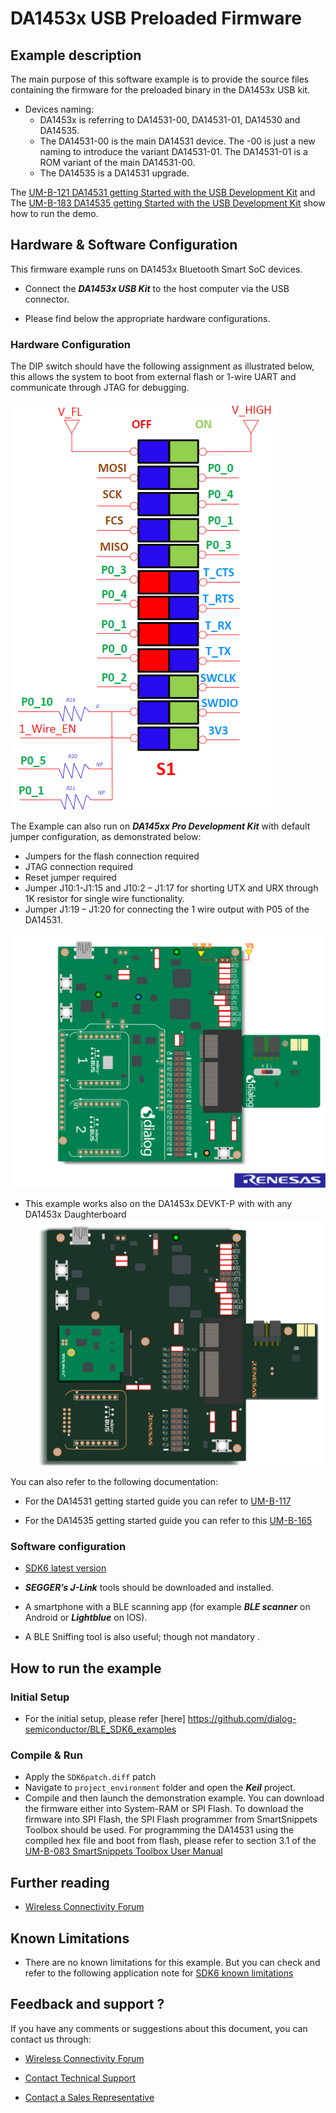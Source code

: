 # DA1453x USB Preloaded Firmware

## Example description

The main purpose of this software example is to provide the source files containing the firmware for the preloaded binary in the DA1453x USB kit.
- Devices naming:
    - DA1453x is referring to DA14531-00, DA14531-01, DA14530 and DA14535.
    - The DA14531-00 is the main DA14531 device. The -00 is just a new naming to introduce the variant DA14531-01. The DA14531-01 is a ROM variant of the main DA14531-00.
    - The DA14535 is a DA14531 upgrade.

The [UM-B-121 DA14531 getting Started with the USB Development Kit](https://lpccs-docs.renesas.com/UM-B-121-USB-Getting-Started-Guide/index.html) and The [UM-B-183 DA14535 getting Started with the USB Development Kit](https://lpccs-docs.renesas.com/UM-B-183-DA14535-USB-Getting-Started/index.html) show how to run the demo.

## Hardware & Software Configuration

This firmware example runs on DA1453x Bluetooth Smart SoC devices. 

  - Connect the ***DA1453x USB Kit***  to the host computer via the USB connector. 
 
  - Please find below the appropriate hardware configurations.

### Hardware Configuration

The DIP switch should have the following assignment as illustrated below, this allows the system to boot from external flash or 1-wire UART and communicate through JTAG for debugging.

![j1_config](assets/dip_switch.png)

The Example can also run on ***DA145xx Pro Development Kit*** with default jumper configuration, as demonstrated below:

- Jumpers for the flash connection required
- JTAG connection required
- Reset jumper required
- Jumper J10:1-J1:15 and J10:2 – J1:17 for shorting UTX and URX through 1K resistor for single wire functionality.
- Jumper J1:19 – J1:20 for connecting the 1 wire output with P05 of the DA14531. 
 
![j1_config](assets/j1_config.svg)

- This example works also on the DA1453x DEVKT-P with with any DA1453x Daughterboard
	![Motherboard_Hardware_Configuration_DA14531](assets/da14535_pro_flash.svg)
	

You can also refer to the following documentation:
- For the DA14531 getting started guide you can refer to [UM-B-117](https://lpccs-docs.renesas.com/UM-B-117-DA14531-Getting-Started-With-The-Pro-Development-Kit/index.html)

- For the DA14535 getting started guide you can refer to this [UM-B-165](https://lpccs-docs.renesas.com/DA14535/UM-B-165-DA14531-Getting-Started-With-The-Pro-Development-Kit/index.html#device-family-getting-started-with-the-pro-development-kits)


### Software configuration

 - [SDK6 latest version](https://www.renesas.com/sdk6_latest)

  - ***SEGGER’s J-Link*** tools should be downloaded and installed.

  - A smartphone with a BLE scanning app (for example ***BLE scanner*** on Android or ***Lightblue*** on IOS).

  - A BLE Sniffing tool is also useful; though not mandatory .

## How to run the example

### Initial Setup

- For the initial setup, please refer [here] https://github.com/dialog-semiconductor/BLE_SDK6_examples


### Compile & Run

- Apply the ``SDK6patch.diff`` patch 
- Navigate to ``project_environment`` folder and open the ***Keil*** project.
- Compile and then launch the demonstration example. You can download the firmware either into System-RAM or SPI Flash. To download the firmware into SPI Flash, the SPI Flash programmer from SmartSnippets Toolbox should be used. 
For programming the DA14531 using the compiled hex file and boot from flash, please refer to  section 3.1 of the [UM-B-083 SmartSnippets Toolbox User Manual](https://lpccs-docs.renesas.com/UM-B-083/index.html)

## Further reading

- [Wireless Connectivity Forum](https://lpccs-docs.renesas.com/lpc_docs_index/DA145xx.html)

## Known Limitations

- There are no known limitations for this example. But you can check and refer to the following application note for
[SDK6 known limitations](https://lpccs-docs.renesas.com/sdk6_kll/index.html)

## Feedback and support ?

If you have any comments or suggestions about this document, you can contact us through:

- [Wireless Connectivity Forum](https://community.renesas.com/wireles-connectivity)

- [Contact Technical Support](https://www.renesas.com/eu/en/support?nid=1564826&issue_type=technical)

- [Contact a Sales Representative](https://www.renesas.com/eu/en/buy-sample/locations)

